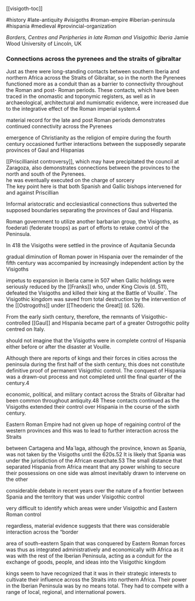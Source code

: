 [[visigoth-toc]]

#history #late-antiquity #visigoths #roman-empire #iberian-peninsula #hispania #medieval #provincial-organization   

*Borders, Centres and Peripheries in late Roman and Visigothic Iberia*
Jamie Wood University of Lincoln, UK  

### Connections across the pyrenees and the straits of gibraltar

Just as there were long-standing contacts between southern Iberia and northern Africa across the Straits of Gibraltar, so in the north the Pyrenees functioned more as a conduit than as a barrier to connectivity throughout the Roman and post- Roman periods. These contacts, which have been traced in the onomastic and toponymic registers, as well as in archaeological, architectural and numismatic evidence, were increased due to the integrative effect of the Roman imperial system.4  

material record for the late and post Roman periods demonstrates continued connectivity across the Pyrenees  

emergence of Christianity as the religion of empire during the fourth century occasioned further interactions between the supposedly separate provinces of Gaul and Hispanias  

[[Priscillianist controversy]], which may have precipitated the council at Zaragoza, also demonstrates connections between the provinces to the north and south of the Pyrenees.  
he was eventually executed on the charge of sorcery  
The key point here is that both Spanish and Gallic bishops intervened for and against Priscillian  

Informal aristocratic and ecclesiastical connections thus subverted the supposed boundaries separating the provinces of Gaul and Hispania.  

Roman government to utilize another barbarian group, the Visigoths, as foederati (federate troops) as part of efforts to retake control of the Peninsula.  

In 418 the Visigoths were settled in the province of Aquitania Secunda

gradual diminution of Roman power in Hispania over the remainder of the fifth century was accompanied by increasingly independent action by the Visigoths  


impetus to expansion in Iberia came in 507 when Gallic holdings were seriously reduced by the [[Franks]] who, under King Clovis (d. 511), defeated the Visigoths and killed their king at the Battle of Vouille´. The Visigothic kingdom was saved from total destruction by the intervention of the [[Ostrogoths]] under [[Theoderic the Great]] (d. 526).  

From the early sixth century, therefore, the remnants of Visigothic-controlled [[Gaul]] and Hispania became part of a greater Ostrogothic polity centred on Italy.  

should not imagine that the Visigoths were in complete control of Hispania
either before or after the disaster at Vouille.   

Although there are reports of kings and their forces in cities across the peninsula during the first half of the sixth century, this does not constitute definitive proof of permanent Visigothic control. The conquest of Hispania was a drawn-out process and not completed until the final quarter of the century.4  

economic, political, and military contact across the Straits of Gibraltar had been common throughout antiquity.48 These contacts continued as the Visigoths extended their control over Hispania in the course of the sixth century.  

Eastern Roman Empire had not given up hope of regaining control of the
western provinces and this was to lead to further interaction across the Straits  

between Cartagena and Ma´laga, although the province, known as Spania, was not taken by the Visigoths until the 620s.52 It is likely that Spania was under the jurisdiction of the African exarchate.53 The small distance that separated Hispania from Africa meant that any power wishing to secure their possessions on one side was almost inevitably drawn to intervene on the other   

considerable debate in recent years over the nature of a frontier
between Spania and the territory that was under Visigothic control  

very difficult to identify which areas were under Visigothic and Eastern Roman control  

regardless, material evidence suggests that there was considerable interaction across the “border  

area of south-eastern Spain that was conquered by Eastern Roman forces was thus as integrated administratively and economically with Africa as it was with the rest of the Iberian Peninsula, acting as a conduit for the exchange of goods, people, and ideas into the Visigothic kingdom  

kings seem to have recognized that it was in their strategic interests to cultivate their influence across the Straits into northern Africa. Their power in the Iberian Peninsula was by no means total. They had to compete with a range of local, regional, and international powers.   

















